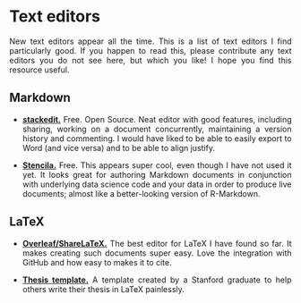 # Text editors

<div align="justify">

New text editors appear all the time. This is a list of text editors I find particularly good. If you happen to read this, please contribute any text editors you do not see here, but which you like! I hope you find this resource useful.

## Markdown

* **[stackedit.](https://stackedit.io/app#)** Free. Open Source. Neat editor with good features, including sharing, working on a document concurrently, maintaining a version history and commenting. I would have liked to be able to easily export to Word (and vice versa) and to be able to align justify.

* **[Stencila.](https://stenci.la/)** Free. This appears super cool, even though I have not used it yet. It looks great for authoring Markdown documents in conjunction with underlying data science code and your data in order to produce live documents; almost like a better-looking version of R-Markdown.

## LaTeX

* **[Overleaf/ShareLaTeX.](https://www.overleaf.com/)** The best editor for LaTeX I have found so far. It makes creating such documents super easy. Love the integration with GitHub and how easy to makes it to cite.

* **[Thesis template.](https://github.com/dcroote/stanford-thesis-example)** A template created by a Stanford graduate to help others write their thesis in LaTeX painlessly.

</div>
